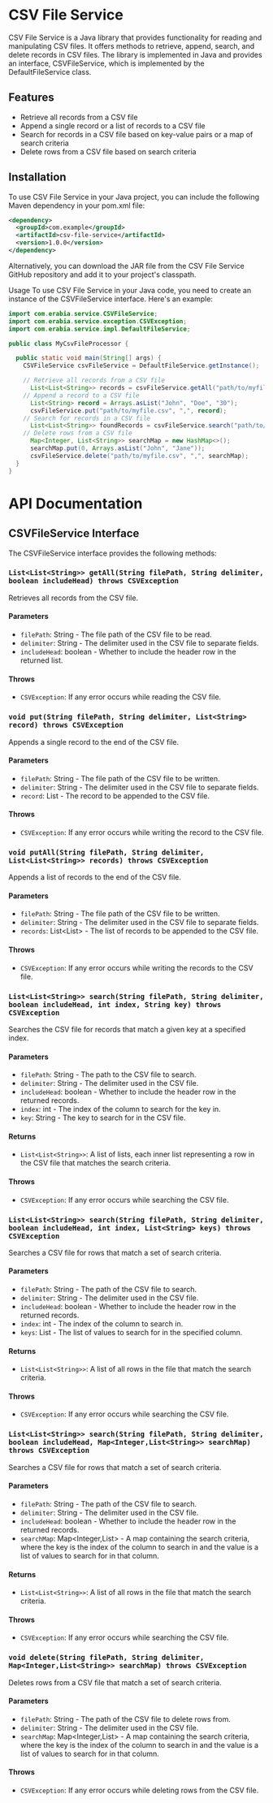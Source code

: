 # CSV File Service

CSV File Service is a Java library that provides functionality for reading and manipulating CSV files. It offers methods to retrieve, append, search, and delete records in CSV files. The library is implemented in Java and provides an interface, CSVFileService, which is implemented by the DefaultFileService class.

## Features

- Retrieve all records from a CSV file
- Append a single record or a list of records to a CSV file
- Search for records in a CSV file based on key-value pairs or a map of search criteria
- Delete rows from a CSV file based on search criteria

## Installation

To use CSV File Service in your Java project, you can include the following Maven dependency in your pom.xml file:

```xml
<dependency>
  <groupId>com.example</groupId>
  <artifactId>csv-file-service</artifactId>
  <version>1.0.0</version>
</dependency>
```
Alternatively, you can download the JAR file from the CSV File Service GitHub repository and add it to your project's classpath.

Usage
To use CSV File Service in your Java code, you need to create an instance of the CSVFileService interface. Here's an example:

```java
import com.erabia.service.CSVFileService;
import com.erabia.service.exception.CSVException;
import com.erabia.service.impl.DefaultFileService;

public class MyCsvFileProcessor {

  public static void main(String[] args) {
    CSVFileService csvFileService = DefaultFileService.getInstance();

    // Retrieve all records from a CSV file
      List<List<String>> records = csvFileService.getAll("path/to/myfile.csv", ",", true);
    // Append a record to a CSV file
      List<String> record = Arrays.asList("John", "Doe", "30");
      csvFileService.put("path/to/myfile.csv", ",", record);
    // Search for records in a CSV file
      List<List<String>> foundRecords = csvFileService.search("path/to/myfile.csv", ",", true, 0, "John");
    // Delete rows from a CSV file
      Map<Integer, List<String>> searchMap = new HashMap<>();
      searchMap.put(0, Arrays.asList("John", "Jane"));
      csvFileService.delete("path/to/myfile.csv", ",", searchMap);
  }
}
```
# API Documentation

## CSVFileService Interface

The CSVFileService interface provides the following methods:

### `List<List<String>> getAll(String filePath, String delimiter, boolean includeHead) throws CSVException`

Retrieves all records from the CSV file.

#### Parameters
- `filePath`: String - The file path of the CSV file to be read.
- `delimiter`: String - The delimiter used in the CSV file to separate fields.
- `includeHead`: boolean - Whether to include the header row in the returned list.

#### Throws
- `CSVException`: If any error occurs while reading the CSV file.

### `void put(String filePath, String delimiter, List<String> record) throws CSVException`

Appends a single record to the end of the CSV file.

#### Parameters
- `filePath`: String - The file path of the CSV file to be written.
- `delimiter`: String - The delimiter used in the CSV file to separate fields.
- `record`: List<String> - The record to be appended to the CSV file.

#### Throws
- `CSVException`: If any error occurs while writing the record to the CSV file.

### `void putAll(String filePath, String delimiter, List<List<String>> records) throws CSVException`

Appends a list of records to the end of the CSV file.

#### Parameters
- `filePath`: String - The file path of the CSV file to be written.
- `delimiter`: String - The delimiter used in the CSV file to separate fields.
- `records`: List<List<String>> - The list of records to be appended to the CSV file.

#### Throws
- `CSVException`: If any error occurs while writing the records to the CSV file.

### `List<List<String>> search(String filePath, String delimiter, boolean includeHead, int index, String key) throws CSVException`

Searches the CSV file for records that match a given key at a specified index.

#### Parameters
- `filePath`: String - The path to the CSV file to search.
- `delimiter`: String - The delimiter used in the CSV file.
- `includeHead`: boolean - Whether to include the header row in the returned records.
- `index`: int - The index of the column to search for the key in.
- `key`: String - The key to search for in the CSV file.

#### Returns
- `List<List<String>>`: A list of lists, each inner list representing a row in the CSV file that matches the search criteria.

#### Throws
- `CSVException`: If any error occurs while searching the CSV file.

### `List<List<String>> search(String filePath, String delimiter, boolean includeHead, int index, List<String> keys) throws CSVException`

Searches a CSV file for rows that match a set of search criteria.

#### Parameters
- `filePath`: String - The path of the CSV file to search.
- `delimiter`: String - The delimiter used in the CSV file.
- `includeHead`: boolean - Whether to include the header row in the returned records.
- `index`: int - The index of the column to search in.
- `keys`: List<String> - The list of values to search for in the specified column.

#### Returns
- `List<List<String>>`: A list of all rows in the file that match the search criteria.

#### Throws
- `CSVException`: If any error occurs while searching the CSV file.

### `List<List<String>> search(String filePath, String delimiter, boolean includeHead, Map<Integer,List<String>> searchMap) throws CSVException`

Searches a CSV file for rows that match a set of search criteria.

#### Parameters
- `filePath`: String - The path of the CSV file to search.
- `delimiter`: String - The delimiter used in the CSV file.
- `includeHead`: boolean - Whether to include the header row in the returned records.
- `searchMap`: Map<Integer,List<String>> - A map containing the search criteria, where the key is the index of the column to search in and the value is a list of values to search for in that column.

#### Returns
- `List<List<String>>`: A list of all rows in the file that match the search criteria.

#### Throws
- `CSVException`: If any error occurs while searching the CSV file.

### `void delete(String filePath, String delimiter, Map<Integer,List<String>> searchMap) throws CSVException`

Deletes rows from a CSV file that match a set of search criteria.

#### Parameters
- `filePath`: String - The path of the CSV file to delete rows from.
- `delimiter`: String - The delimiter used in the CSV file.
- `searchMap`: Map<Integer,List<String>> - A map containing the search criteria, where the key is the index of the column to search in and the value is a list of values to search for in that column.

#### Throws
- `CSVException`: If any error occurs while deleting rows from the CSV file.